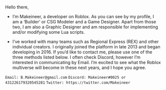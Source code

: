 Hello there,
- I’m Makeineer, a developer on Roblox. As you can see by my profile, I am a ‘Builder’ or CSG Modeler and a Game Designer. Apart from those two, I am also a Graphic Designer and am responsible for implementing and/or modifying some Lua scripts.

- I’ve worked with many teams such as Regional Express (REX) and other individual creators. I originally joined the platform in late 2013 and began developing in 2016. If you’d like to contact me, please use one of the three methods listed below. I often check Discord, however I’m interested in communicating by Email. I’m excited to see what the Roblox multiverse will become in these next years, and I hope you agree.

 `Email: B.Makeineer@gmail.com`
 `Discord: Makeineer#0025 or 431226179320545281`
 `Twitter: https://twitter.com/Makeineer`
